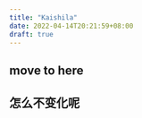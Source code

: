 ```yaml
---
title: "Kaishila"
date: 2022-04-14T20:21:59+08:00
draft: true
---
```



## move to here

## 怎么不变化呢

